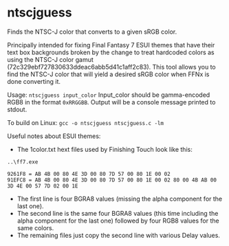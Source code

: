 # ntscjguess
Finds the NTSC-J color that converts to a given sRGB color.

Principally intended for fixing Final Fantasy 7 ESUI themes that have their text box backgrounds broken by the change to treat hardcoded colors as using the NTSC-J color gamut (72c329ebf727830633ddeac6abb5d41c1aff2c83).
This tool allows you to find the NTSC-J color that will yield a desired sRGB color when FFNx is done converting it.

Usage:
`ntscjguess input_color`
Input_color should be gamma-encoded RGB8 in the format `0xRRGGBB`.
Output will be a console message printed to stdout.

To build on Linux:
`gcc -o ntscjguess ntscjguess.c -lm`

Useful notes about ESUI themes:
- The 1color.txt hext files used by Finishing Touch look like this:
```
..\ff7.exe

9261F8 = AB 4B 00 80 4E 3D 00 80 7D 57 00 80 1E 00 02
91EFC8 = AB 4B 00 80 4E 3D 00 80 7D 57 00 80 1E 00 02 80 00 4B AB 00 3D 4E 00 57 7D 02 00 1E
```
- The first line is four BGRA8 values (missing the alpha component for the last one).
- The second line is the same four BGRA8 values (this time including the alpha component for the last one) followed by four RGB8 values for the same colors.
- The remaining files just copy the second line with various Delay values.
